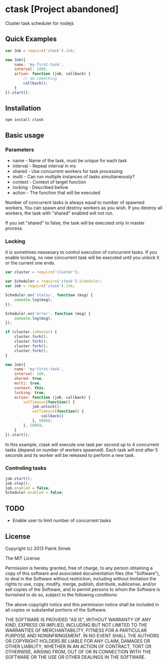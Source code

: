 # ctask [Project abandoned]

Cluster task scheduler for nodejs

## Quick Examples

```javascript
var Job = require('ctask').Job;

new Job({
    name: 'my-first-task',
    interval: 1000,
    action: function (job, callback) {
        // do something
        callback();
  	}
}).start();
```

## Installation

    npm install ctask

## Basic usage

### Parameters

* name - Name of the task, must be unique for each task
* interval - Repeat interval in ms
* shared - Use concurrent workers for task processing
* multi - Can run multiple instances of tasks simultaneously?
* context - Context of target function
* locking - Described bellow
* action - The function that will be executed

Number of concurrent tasks is always equal to number of spawned workers. You can spawn
and destroy workers as you wish. If you destroy all workers, the task with "shared" enabled will
not run.

If you set "shared" to false, the task will be executed only in master process.

### Locking

It is sometimes nessesary to control execution of concurrent tasks. If you enable locking, 
no new concurrent task will be executed until you unlock it or the current one ends.

```javascript
var cluster = require('cluster');

var Scheduler = require('ctask').Scheduler;
var Job = require('ctask').Job;

Scheduler.on('status', function (msg) {
	console.log(msg);
});

Scheduler.on('error', function (msg) {
	console.log(msg);
});

if (cluster.isMaster) {
    cluster.fork();
    cluster.fork();
    cluster.fork();
    cluster.fork();
}

new Job({
    name: 'my-first-task',
    interval: 100,
	shared: true,
	multi: true,
	context: this,
	locking: true,
    action: function (job, callback) {
        setTimeout(function() {
            job.unlock();
            setTimeout(function() {
                callback()
            }, 5000);
        }, 1000);
  	}
}).start();
```

In this example, ctask will execute one task per second up to 4 concurrent tasks 
(depend on number of workers spawned). Each task will end after 5 seconds and its
worker will be released to perform a new task.

### Controling tasks

```javascript
job.start();
job.stop();
job.enabled = false;
Scheduler.enabled = false;
```

## TODO

* Enable user to limit number of concurrent tasks

## License

Copyright (c) 2013 Patrik Simek

The MIT License

Permission is hereby granted, free of charge, to any person obtaining a copy of this software and associated documentation files (the "Software"), to deal in the Software without restriction, including without limitation the rights to use, copy, modify, merge, publish, distribute, sublicense, and/or sell copies of the Software, and to permit persons to whom the Software is furnished to do so, subject to the following conditions:

The above copyright notice and this permission notice shall be included in all copies or substantial portions of the Software.

THE SOFTWARE IS PROVIDED "AS IS", WITHOUT WARRANTY OF ANY KIND, EXPRESS OR IMPLIED, INCLUDING BUT NOT LIMITED TO THE WARRANTIES OF MERCHANTABILITY, FITNESS FOR A PARTICULAR PURPOSE AND NONINFRINGEMENT. IN NO EVENT SHALL THE AUTHORS OR COPYRIGHT HOLDERS BE LIABLE FOR ANY CLAIM, DAMAGES OR OTHER LIABILITY, WHETHER IN AN ACTION OF CONTRACT, TORT OR OTHERWISE, ARISING FROM, OUT OF OR IN CONNECTION WITH THE SOFTWARE OR THE USE OR OTHER DEALINGS IN THE SOFTWARE.
